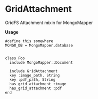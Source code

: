 GridAttachment
==============

GridFS Attachment mixin for MongoMapper

**Usage**

    #define this somewhere
    MONGO_DB = MongoMapper.database


    class Foo
      include MongoMapper::Document

      include GridAttachment
      key :image_path, String
      key :pdf_path, String
      has_grid_attachment :image
      has_grid_attachment :pdf
    end
